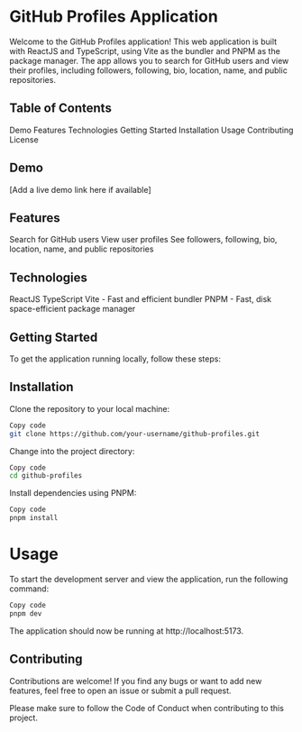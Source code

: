 # GitHub Profiles Application
Welcome to the GitHub Profiles application! This web application is built with ReactJS and TypeScript, using Vite as the bundler and PNPM as the package manager. The app allows you to search for GitHub users and view their profiles, including followers, following, bio, location, name, and public repositories.

## Table of Contents
Demo
Features
Technologies
Getting Started
Installation
Usage
Contributing
License

## Demo
[Add a live demo link here if available]

## Features
Search for GitHub users
View user profiles
See followers, following, bio, location, name, and public repositories

## Technologies
ReactJS
TypeScript
Vite - Fast and efficient bundler
PNPM - Fast, disk space-efficient package manager

## Getting Started
To get the application running locally, follow these steps:

## Installation
Clone the repository to your local machine:

``` bash
Copy code
git clone https://github.com/your-username/github-profiles.git
```
Change into the project directory:

```bash
Copy code
cd github-profiles
```
Install dependencies using PNPM:

``` bash
Copy code
pnpm install
```
# Usage
To start the development server and view the application, run the following command:

```bash
Copy code
pnpm dev
```
The application should now be running at http://localhost:5173.

## Contributing
Contributions are welcome! If you find any bugs or want to add new features, feel free to open an issue or submit a pull request.

Please make sure to follow the Code of Conduct when contributing to this project.
